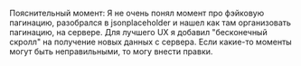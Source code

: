 Пояснительный момент: Я не очень понял момент про фэйковую пагинацию, разобрался в jsonplaceholder и нашел как там организовать пагинацию, на сервере. Для лучшего UX я добавил "бесконечный скролл" на получение новых данных с сервера. Если какие-то моменты могут быть неправильными, то могу внести правки.

